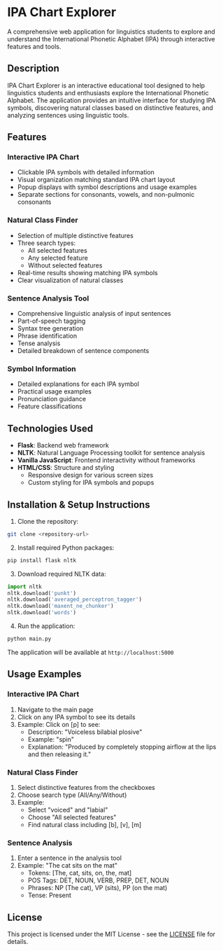 # IPA Chart Explorer

A comprehensive web application for linguistics students to explore and understand the International Phonetic Alphabet (IPA) through interactive features and tools.

## Description

IPA Chart Explorer is an interactive educational tool designed to help linguistics students and enthusiasts explore the International Phonetic Alphabet. The application provides an intuitive interface for studying IPA symbols, discovering natural classes based on distinctive features, and analyzing sentences using linguistic tools.

## Features

### Interactive IPA Chart
- Clickable IPA symbols with detailed information
- Visual organization matching standard IPA chart layout
- Popup displays with symbol descriptions and usage examples
- Separate sections for consonants, vowels, and non-pulmonic consonants

### Natural Class Finder
- Selection of multiple distinctive features
- Three search types:
  - All selected features
  - Any selected feature
  - Without selected features
- Real-time results showing matching IPA symbols
- Clear visualization of natural classes

### Sentence Analysis Tool
- Comprehensive linguistic analysis of input sentences
- Part-of-speech tagging
- Syntax tree generation
- Phrase identification
- Tense analysis
- Detailed breakdown of sentence components

### Symbol Information
- Detailed explanations for each IPA symbol
- Practical usage examples
- Pronunciation guidance
- Feature classifications

## Technologies Used

- **Flask**: Backend web framework
- **NLTK**: Natural Language Processing toolkit for sentence analysis
- **Vanilla JavaScript**: Frontend interactivity without frameworks
- **HTML/CSS**: Structure and styling
  - Responsive design for various screen sizes
  - Custom styling for IPA symbols and popups

## Installation & Setup Instructions

1. Clone the repository:
```bash
git clone <repository-url>
```

2. Install required Python packages:
```bash
pip install flask nltk
```

3. Download required NLTK data:
```python
import nltk
nltk.download('punkt')
nltk.download('averaged_perceptron_tagger')
nltk.download('maxent_ne_chunker')
nltk.download('words')
```

4. Run the application:
```bash
python main.py
```

The application will be available at `http://localhost:5000`

## Usage Examples

### Interactive IPA Chart
1. Navigate to the main page
2. Click on any IPA symbol to see its details
3. Example: Click on [p] to see:
   - Description: "Voiceless bilabial plosive"
   - Example: "spin"
   - Explanation: "Produced by completely stopping airflow at the lips and then releasing it."

### Natural Class Finder
1. Select distinctive features from the checkboxes
2. Choose search type (All/Any/Without)
3. Example: 
   - Select "voiced" and "labial"
   - Choose "All selected features"
   - Find natural class including [b], [v], [m]

### Sentence Analysis
1. Enter a sentence in the analysis tool
2. Example: "The cat sits on the mat"
   - Tokens: [The, cat, sits, on, the, mat]
   - POS Tags: DET, NOUN, VERB, PREP, DET, NOUN
   - Phrases: NP (The cat), VP (sits), PP (on the mat)
   - Tense: Present

## License

This project is licensed under the MIT License - see the [LICENSE](LICENSE) file for details.
